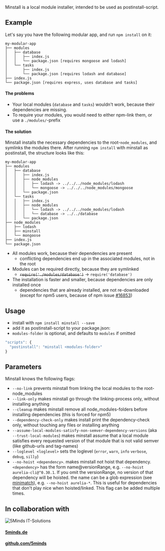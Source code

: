 Minstall is a local module installer, intended to be used as postinstall-script.

## Example
Let's say you have the following modular app, and run `npm install` on it:
```
my-modular-app
├── modules
│   ├── database
│   │   ├── index.js
│   │   └── package.json [requires mongoose and lodash]
│   └── tasks
│       ├── index.js
│       └── package.json [requires lodash and database]
├── index.js
└── package.json [requires express, uses database and tasks]
```

#### The problems
- Your local modules (`database` and `tasks`) wouldn't work, because their dependencies are missing.
- To require your modules, you would need to either npm-link them, or use a `./modules/`-prefix

#### The solution
Minstall installs the necessary dependencies to the root-`node_modules`, and symlinks the modules there.
After running `npm install` with minstall as postinstall, the structure looks like this:
```
my-modular-app
├── modules
│   ├── database
│   │   ├── index.js
│   │   ├── node_modules
│   │   │   ├── lodash -> ../../../node_modules/lodash
│   │   │   └── mongoose -> ../../../node_modules/mongoose
│   │   └── package.json
│   └── tasks
│   │   ├── index.js
│   │   ├── node_modules
│   │   │   └── lodash -> ../../../node_modules/lodash
│   │   │   └── database -> ../../database
│   │   └── package.json
├── node_modules
│   ├── lodash
│   ├── minstall
│   └── mongoose
├── index.js
└── package.json
```
- All modules work, because their dependencies are present
  - conflicting dependencies end up in the associated modules, not in the root
- Modules can be required directly, because they are symlinked
  - ~~`require('./modules/database')`~~ -> `require('database')`
- The installation is faster and smaller, because dependencies are only installed once
  - dependencies that are already installed, are not re-downloaded
    (except for npm5 users, because of npm issue [#16853](https://github.com/npm/npm/issues/16853))


## Usage
- install with `npm install minstall --save`
- add it as postinstall-script to your package.json:
- `modules-folder` is optional, and defaults to `modules` if omitted
```JavaScript
"scripts": {
  "postinstall": "minstall <modules-folder>"
}
```

## Parameters
Minstall knows the following flags:
- `--no-link` prevents minstall from linking the local modules to the root-node_modules
- `--link-only` makes minstall go through the linking-process only, without installing anything
- `--cleanup` makes minstall remove all node_modules-folders before installing dependencies (this is forced for npm5)
- `--dependency-check-only` makes install print the dependency-check only, without touching any files or installing anything
- `--assume-local-modules-satisfy-non-semver-dependency-versions` (aka `--trust-local-modules`) makes minstall assume that a local module satisfies every requested version of that module that is not valid semver (like github-urls and tag-names)
- `--loglevel <loglevel>` sets the loglevel (`error`, `warn`, `info` `verbose`, `debug`, `silly`)
- `--no-hoist <dependency>`. makes minstall not hoist that dependency. `<dependency>` has the form name@versionRange, e.g. `--no-hoist aurelia-cli@^0.30.1`. If you omit the versionRange, no version of that dependency will be hoisted. the name can be a glob expression (see [minimatch](https://www.npmjs.com/package/minimatch)), e.g. `--no-hoist aurelia-*`. This is useful for dependencies that don't play nice when hoisted/linked. This flag can be added multiple times.

## In collaboration with

![5Minds IT-Solutions](img/5minds_logo.png "5Minds IT-Solutions")

#### [5minds.de](https://5minds.de)

#### [github.com/5minds](https://github.com/5minds)
